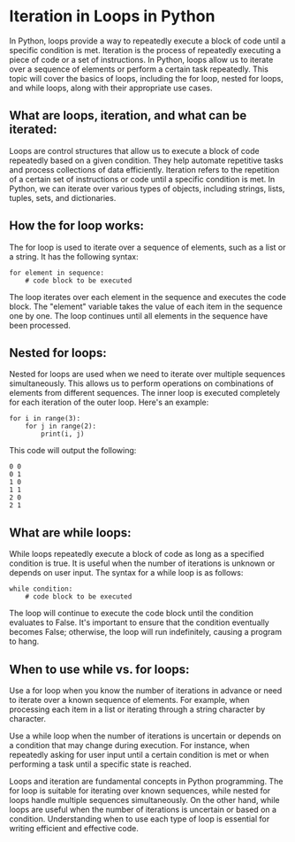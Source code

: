 # Iteration in Loops in Python

In Python, loops provide a way to repeatedly execute a block of code until a specific condition is met. Iteration is the process of repeatedly executing a piece of code or a set of instructions. In Python, loops allow us to iterate over a sequence of elements or perform a certain task repeatedly. This topic will cover the basics of loops, including the for loop, nested for loops, and while loops, along with their appropriate use cases.

## What are loops, iteration, and what can be iterated:
Loops are control structures that allow us to execute a block of code repeatedly based on a given condition. They help automate repetitive tasks and process collections of data efficiently. Iteration refers to the repetition of a certain set of instructions or code until a specific condition is met. In Python, we can iterate over various types of objects, including strings, lists, tuples, sets, and dictionaries.

## How the for loop works:
The for loop is used to iterate over a sequence of elements, such as a list or a string. It has the following syntax:

```
for element in sequence:
    # code block to be executed
```

The loop iterates over each element in the sequence and executes the code block. The "element" variable takes the value of each item in the sequence one by one. The loop continues until all elements in the sequence have been processed.

## Nested for loops:
Nested for loops are used when we need to iterate over multiple sequences simultaneously. This allows us to perform operations on combinations of elements from different sequences. The inner loop is executed completely for each iteration of the outer loop. Here's an example:

```
for i in range(3):
    for j in range(2):
        print(i, j)
```

This code will output the following:
```
0 0
0 1
1 0
1 1
2 0
2 1
```

## What are while loops:
While loops repeatedly execute a block of code as long as a specified condition is true. It is useful when the number of iterations is unknown or depends on user input. The syntax for a while loop is as follows:

```
while condition:
    # code block to be executed
```

The loop will continue to execute the code block until the condition evaluates to False. It's important to ensure that the condition eventually becomes False; otherwise, the loop will run indefinitely, causing a program to hang.

## When to use while vs. for loops:
Use a for loop when you know the number of iterations in advance or need to iterate over a known sequence of elements. For example, when processing each item in a list or iterating through a string character by character.

Use a while loop when the number of iterations is uncertain or depends on a condition that may change during execution. For instance, when repeatedly asking for user input until a certain condition is met or when performing a task until a specific state is reached.

Loops and iteration are fundamental concepts in Python programming. The for loop is suitable for iterating over known sequences, while nested for loops handle multiple sequences simultaneously. On the other hand, while loops are useful when the number of iterations is uncertain or based on a condition. Understanding when to use each type of loop is essential for writing efficient and effective code.